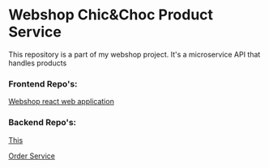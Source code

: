 # Webshop Chic&Choc Product Service
<p>This repository is a part of my webshop project. It's a microservice API that handles products</p>

### Frontend Repo's:
<a href="https://github.com/Kibuns/Webshop-ChicnChoc">Webshop react web application</a>
### Backend Repo's:
<a href="https://github.com/Kibuns/WebshopCHICNCHOC-ProductService">This</a>

<a href="https://github.com/Kibuns/WebshopOrderService">Order Service</a>
